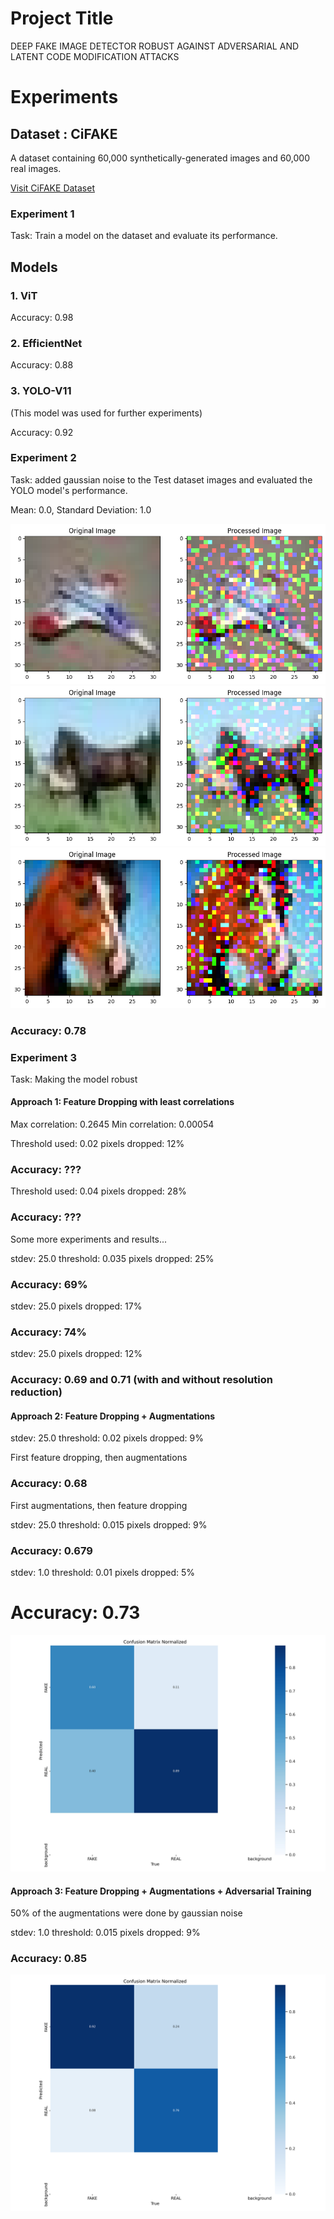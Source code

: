 <!-- Project title -->
# Project Title

DEEP FAKE IMAGE DETECTOR ROBUST AGAINST ADVERSARIAL AND LATENT CODE MODIFICATION ATTACKS

<!-- experiments -->
# Experiments

## Dataset : CiFAKE

A dataset containing 60,000 synthetically-generated images and 60,000 real images.
<!-- link -->
[Visit CiFAKE Dataset](https://www.kaggle.com/datasets/birdy654/cifake-real-and-ai-generated-synthetic-images)

<!-- experiment 1 -->
### Experiment 1

Task: Train a model on the dataset and evaluate its performance.

## Models

### 1. ViT
<!-- accuracy -->
Accuracy: 0.98

### 2. EfficientNet

Accuracy: 0.88

### 3. YOLO-V11

(This model was used for further experiments)

Accuracy: 0.92

### Experiment 2

Task: added gaussian noise to the Test dataset images and evaluated the YOLO model's performance.

Mean: 0.0, Standard Deviation: 1.0
<!-- sample images -->

![Sample Image 1](Sample_Images\noised1.png)
![Sample Image 2](Sample_Images\noised2.png)
![Sample Image 3](Sample_Images\noised3.png)

### Accuracy: 0.78

### Experiment 3

Task: Making the model robust

#### Approach 1: Feature Dropping with least correlations

Max correlation: 0.2645
Min correlation: 0.00054

Threshold used: 0.02
pixels dropped: 12%

### Accuracy: ???

Threshold used: 0.04
pixels dropped: 28%

### Accuracy: ???

Some more experiments and results...

stdev: 25.0
threshold: 0.035
pixels dropped: 25%

### Accuracy: 69%

stdev: 25.0
pixels dropped: 17%

### Accuracy: 74%

stdev: 25.0
pixels dropped: 12%

### Accuracy: 0.69 and 0.71 (with and without resolution reduction)

#### Approach 2: Feature Dropping + Augmentations

stdev: 25.0
threshold: 0.02
pixels dropped: 9%

First feature dropping, then augmentations

### Accuracy: 0.68

First augmentations, then feature dropping

stdev: 25.0
threshold: 0.015
pixels dropped: 9%

### Accuracy: 0.679


stdev: 1.0
threshold: 0.01
pixels dropped: 5%

# Accuracy: 0.73 

![confusion matrix](Sample_Images/confusion_matrix.jpg)

#### Approach 3: Feature Dropping + Augmentations + Adversarial Training

50% of the augmentations were done by gaussian noise

stdev: 1.0
threshold: 0.015
pixels dropped: 9%

### Accuracy: 0.85

![confusion matrix](Sample_Images/confusion_matrix_adversarial.png)






